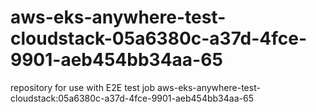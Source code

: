 # aws-eks-anywhere-test-cloudstack-05a6380c-a37d-4fce-9901-aeb454bb34aa-65
repository for use with E2E test job aws-eks-anywhere-test-cloudstack:05a6380c-a37d-4fce-9901-aeb454bb34aa-65
